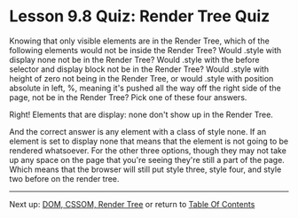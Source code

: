 # Lesson 9.8 Quiz: Render Tree Quiz

Knowing that only visible elements are in the Render Tree, which of the following elements would not be inside the Render Tree? Would .style with display none not be in the Render Tree? Would .style with the before selector and display block not be in the Render Tree? Would .style with height of zero not being in the Render Tree, or would .style with position absolute in left, %, meaning it's pushed all the way off the right side of the page, not be in the Render Tree? Pick one of these four answers.

Right! Elements that are display: none don't show up in the Render Tree.

And the correct answer is any element with a class of style none. If an element is set to display none that means that the element is not going to be rendered whatsoever. For the other three options, though they may not take up any space on the page that you're seeing they're still a part of the page. Which means that the browser will still put style three, style four, and style two before on the render tree.

- - -
Next up: [DOM, CSSOM, Render Tree](ND024_Part4_Lesson09_09.md) or return to [Table Of Contents](./ND024_TableOfContents.md)
